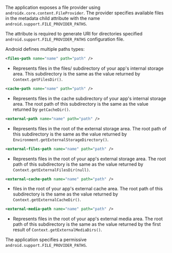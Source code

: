 The application exposes a file provider using `androidx.core.content.FileProvider`. The provider specifies
available files in the metadata child attribute with the name `android.support.FILE_PROVIDER_PATHS`.

The attribute is required to generate URI for directories specified `android.support.FILE_PROVIDER_PATHS` configuration
file.

Android defines multiple paths types:

```xml
<files-path name="name" path="path" />
```

* Represents files in the files/ subdirectory of your app's internal storage area. This subdirectory is the same as the 
value returned by `Context.getFilesDir()`.

```xml
<cache-path name="name" path="path" />
```

* Represents files in the cache subdirectory of your app's internal storage area. The root path of this subdirectory is 
the same as the value returned by `getCacheDir()`.

```xml
<external-path name="name" path="path" />
```

* Represents files in the root of the external storage area. The root path of this subdirectory is the same as the value
returned by `Environment.getExternalStorageDirectory()`.

```xml
<external-files-path name="name" path="path" />
```

* Represents files in the root of your app's external storage area. The root path of this subdirectory is the same as the
value returned by `Context.getExternalFilesDir(null)`.

```xml
<external-cache-path name="name" path="path" />
```

* files in the root of your app's external cache area. The root path of this subdirectory is the same as the
value returned by `Context.getExternalCacheDir()`.

```xml
<external-media-path name="name" path="path" />
```

* Represents files in the root of your app's external media area. The root path of this subdirectory is the same as the
value returned by the first result of `Context.getExternalMediaDirs()`.
  
The application specifies a permissive `android.support.FILE_PROVIDER_PATHS`.
